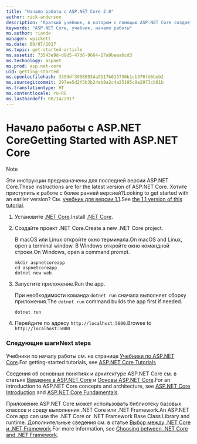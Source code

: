 ```yaml
---
title: "Начало работы с ASP.NET Core 2.0"
author: rick-anderson
description: "Краткий учебник, в котором с помощью ASP.NET Core создается и запускается простое приложение Hello World."
keywords: "ASP.NET Core, учебник, начало работы"
ms.author: riande
manager: wpickett
ms.date: 08/07/2017
ms.topic: get-started-article
ms.assetid: 73543e9d-d9d5-47d6-9664-17a9beea6cd3
ms.technology: aspnet
ms.prod: asp.net-core
uid: getting-started
ms.openlocfilehash: 3399df3958093da9117b013736b1cb370fd6beb2
ms.sourcegitcommit: 297ee5d2f3b3b24eb8a2c4a25195c9e2973cb91b
ms.translationtype: HT
ms.contentlocale: ru-RU
ms.lasthandoff: 08/14/2017
---
```

# <a name="getting-started-with-aspnet-core"></a><span data-ttu-id="a5844-104">Начало работы с ASP.NET Core</span><span class="sxs-lookup"><span data-stu-id="a5844-104">Getting Started with ASP.NET Core</span></span>

> [!NOTE]
> <span data-ttu-id="a5844-105">Эти инструкции предназначены для последней версии ASP.NET Core.</span><span class="sxs-lookup"><span data-stu-id="a5844-105">These instructions are for the latest version of ASP.NET Core.</span></span> <span data-ttu-id="a5844-106">Хотите приступить к работе с более ранней версией?</span><span class="sxs-lookup"><span data-stu-id="a5844-106">Looking to get started with an earlier version?</span></span> <span data-ttu-id="a5844-107">См. [учебник для версии 1.1](xref:getting-started-1.1).</span><span class="sxs-lookup"><span data-stu-id="a5844-107">See [the 1.1 version of this tutorial](xref:getting-started-1.1).</span></span>

1. <span data-ttu-id="a5844-108">Установите [.NET Core](https://microsoft.com/net/core/).</span><span class="sxs-lookup"><span data-stu-id="a5844-108">Install [.NET Core](https://microsoft.com/net/core/).</span></span>

2. <span data-ttu-id="a5844-109">Создайте проект .NET Core.</span><span class="sxs-lookup"><span data-stu-id="a5844-109">Create a new .NET Core project.</span></span>

   <span data-ttu-id="a5844-110">В macOS или Linux откройте окно терминала.</span><span class="sxs-lookup"><span data-stu-id="a5844-110">On macOS and Linux, open a terminal window.</span></span> <span data-ttu-id="a5844-111">В Windows откройте окно командной строки.</span><span class="sxs-lookup"><span data-stu-id="a5844-111">On Windows, open a command prompt.</span></span>

   ```terminal
   mkdir aspnetcoreapp
   cd aspnetcoreapp
   dotnet new web
   ```
    
4. <span data-ttu-id="a5844-112">Запустите приложение.</span><span class="sxs-lookup"><span data-stu-id="a5844-112">Run the app.</span></span>

   <span data-ttu-id="a5844-113">При необходимости команда `dotnet run` сначала выполняет сборку приложения.</span><span class="sxs-lookup"><span data-stu-id="a5844-113">The `dotnet run` command builds the app first if needed.</span></span>

   ```terminal
   dotnet run
   ```

5. <span data-ttu-id="a5844-114">Перейдите по адресу `http://localhost:5000`.</span><span class="sxs-lookup"><span data-stu-id="a5844-114">Browse to `http://localhost:5000`</span></span>

### <a name="next-steps"></a><span data-ttu-id="a5844-115">Следующие шаги</span><span class="sxs-lookup"><span data-stu-id="a5844-115">Next steps</span></span>

<span data-ttu-id="a5844-116">Учебники по началу работы см. на странице [Учебники по ASP.NET Core](tutorials/index.md).</span><span class="sxs-lookup"><span data-stu-id="a5844-116">For getting-started tutorials, see [ASP.NET Core Tutorials](tutorials/index.md)</span></span>

<span data-ttu-id="a5844-117">Сведения об основных понятиях и архитектуре ASP.NET Core см. в статьях [Введение в ASP.NET Core](index.md) и [Основы ASP.NET Core](fundamentals/index.md).</span><span class="sxs-lookup"><span data-stu-id="a5844-117">For an introduction to ASP.NET Core concepts and architecture, see [ASP.NET Core Introduction](index.md) and [ASP.NET Core Fundamentals](fundamentals/index.md).</span></span>

<span data-ttu-id="a5844-118">Приложение ASP.NET Core может использовать библиотеку базовых классов и среду выполнения .NET Core или .NET Framework.</span><span class="sxs-lookup"><span data-stu-id="a5844-118">An ASP.NET Core app can use the .NET Core or .NET Framework Base Class Library and runtime.</span></span> <span data-ttu-id="a5844-119">Дополнительные сведения см. в статье [Выбор между .NET Core и .NET Framework](https://docs.microsoft.com/dotnet/articles/standard/choosing-core-framework-server).</span><span class="sxs-lookup"><span data-stu-id="a5844-119">For more information, see [Choosing between .NET Core and .NET Framework](https://docs.microsoft.com/dotnet/articles/standard/choosing-core-framework-server).</span></span>
